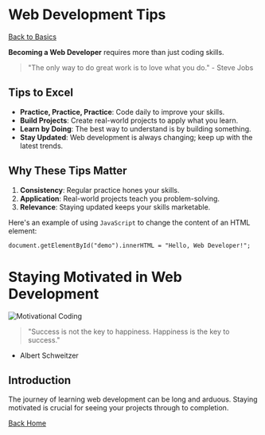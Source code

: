 # Web Development Tips


[Back to Basics](/web-dev)

**Becoming a Web Developer** requires more than just coding skills.

> "The only way to do great work is to love what you do." - Steve Jobs

## Tips to Excel

* **Practice, Practice, Practice**: Code daily to improve your skills.
* **Build Projects**: Create real-world projects to apply what you learn.
* **Learn by Doing**: The best way to understand is by building something.
* **Stay Updated**: Web development is always changing; keep up with the latest trends.

## Why These Tips Matter

1. **Consistency**: Regular practice hones your skills.
2. **Application**: Real-world projects teach you problem-solving.
3. **Relevance**: Staying updated keeps your skills marketable.

Here's an example of using `JavaScript` to change the content of an HTML element:

```
document.getElementById("demo").innerHTML = "Hello, Web Developer!";
```

# Staying Motivated in Web Development

![Motivational Coding](/images/motivation.png)

> "Success is not the key to happiness. Happiness is the key to success." 
- Albert Schweitzer

## Introduction

The journey of learning web development can be long and arduous. Staying 
motivated is crucial for seeing your projects through to completion.

[Back Home](/)